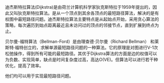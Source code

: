 迪杰斯特拉算法(Dijkstra)是由荷兰计算机科学家狄克斯特拉于1959年提出的，因此又叫狄克斯特拉算法。是从一个顶点到其余各顶点的最短路径算法，解决的是有权图中最短路径问题。迪杰斯特拉算法主要特点是从起始点开始，采用贪心算法的策略，每次遍历到始点距离最近且未访问过的顶点的邻接节点，直到扩展到终点为止。

贝尔曼-福特算法（Bellman-Ford）是由理查德·贝尔曼（Richard Bellman） 和莱斯特·福特创立的，求解单源最短路径问题的一种算法。它的原理是对图进行V-1次松弛操作，得到所有可能的最短路径。其优于Dijkstra算法的方面是边的权值可以为负数、实现简单，缺点是时间复杂度过高，高达O(VE)。但算法可以进行若干种优化，提高了效率。

他们均可以用于实现最短路径问题。
